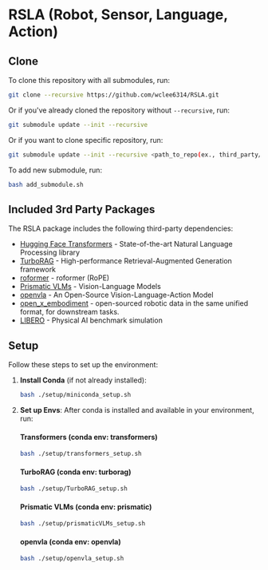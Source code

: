 # RSLA (Robot, Sensor, Language, Action)

## Clone

To clone this repository with all submodules, run:

```bash
git clone --recursive https://github.com/wclee6314/RSLA.git
```

Or if you've already cloned the repository without `--recursive`, run:

```bash
git submodule update --init --recursive
```

Or if you want to clone specific repository, run:

```bash
git submodule update --init --recursive <path_to_repo(ex., third_party/TurboRAG)>
```

To add new submodule, run:
```bash
bash add_submodule.sh
```

## Included 3rd Party Packages

The RSLA package includes the following third-party dependencies:

* [Hugging Face Transformers](https://github.com/huggingface/transformers) - State-of-the-art Natural Language Processing library
* [TurboRAG](https://github.com/turborag/TurboRAG) - High-performance Retrieval-Augmented Generation framework
* [roformer](https://github.com/ZhuiyiTechnology/roformer) - roformer (RoPE)
* [Prismatic VLMs](https://github.com/TRI-ML/prismatic-vlms) - Vision-Language Models
* [openvla](https://github.com/openvla/openvla) - An Open-Source Vision-Language-Action Model
* [open_x_embodiment](https://github.com/google-deepmind/open_x_embodiment) - open-sourced robotic data in the same unified format, for downstream tasks.
* [LIBERO](https://github.com/Lifelong-Robot-Learning/LIBERO) - Physical AI benchmark simulation

## Setup

Follow these steps to set up the environment:

1. **Install Conda** (if not already installed):
   ```bash
   bash ./setup/miniconda_setup.sh
   ```

2. **Set up Envs**:
   After conda is installed and available in your environment, run:
   #### Transformers (conda env: transformers)
   ```bash
   bash ./setup/transformers_setup.sh
   ```
   
   #### TurboRAG (conda env: turborag)
   ```bash
   bash ./setup/TurboRAG_setup.sh
   ```

   #### Prismatic VLMs (conda env: prismatic)
   ```bash
   bash ./setup/prismaticVLMs_setup.sh
   ```

   #### openvla (conda env: openvla)
   ```bash
   bash ./setup/openvla_setup.sh
   ```

